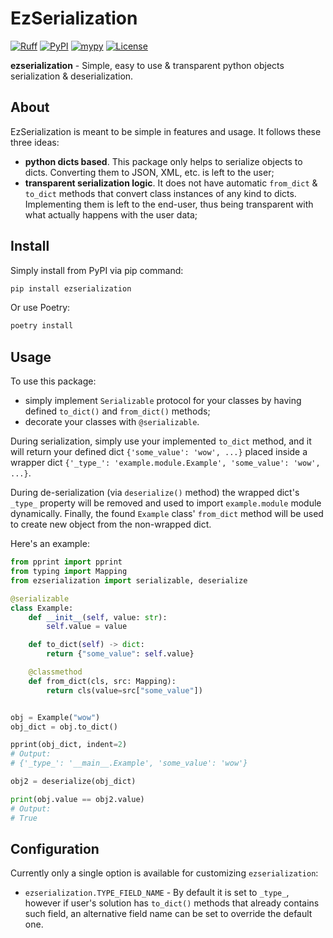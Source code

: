 # EzSerialization

[![Ruff](https://img.shields.io/endpoint?url=https://raw.githubusercontent.com/astral-sh/ruff/main/assets/badge/v2.json)](https://github.com/astral-sh/ruff)
[![PyPI](https://img.shields.io/pypi/v/ezserialization?style=flat)](https://pypi.org/project/ezserialization)
[![mypy](https://img.shields.io/badge/mypy-checked-blue)](https://github.com/gMatas/ezserialization)
[![License](https://img.shields.io/pypi/l/ezserialization)](https://github.com/gMatas/ezserialization/blob/main/LICENSE)

**ezserialization** - Simple, easy to use & transparent python objects serialization & deserialization.

## About

EzSerialization is meant to be simple in features and usage. It follows these three ideas:

- **python dicts based**. This package only helps to serialize objects to dicts. 
  Converting them to JSON, XML, etc. is left to the user;
- **transparent serialization logic**. It does not have automatic `from_dict` & `to_dict` methods that convert class 
  instances of any kind to dicts. Implementing them is left to the end-user, thus being transparent with what actually 
  happens with the user data;

## Install

Simply install from PyPI via pip command:
```sh
pip install ezserialization
```

Or use Poetry:
```sh
poetry install
```

## Usage

To use this package:

- simply implement `Serializable` protocol for your classes by having defined `to_dict()` and 
  `from_dict()` methods;
- decorate your classes with `@serializable`.

During serialization, simply use your implemented `to_dict` method, and it will return 
your defined dict `{'some_value': 'wow', ...}` placed inside a wrapper 
dict `{'_type_': 'example.module.Example', 'some_value': 'wow', ...}`.

During de-serialization (via `deserialize()` method) the wrapped dict's `_type_` property will be removed and used 
to import `example.module` module dynamically. Finally, the found `Example` class' `from_dict` method will be used 
to create new object from the non-wrapped dict.

Here's an example:

```python
from pprint import pprint
from typing import Mapping
from ezserialization import serializable, deserialize

@serializable
class Example:
    def __init__(self, value: str):
        self.value = value

    def to_dict(self) -> dict:
        return {"some_value": self.value}

    @classmethod
    def from_dict(cls, src: Mapping):
        return cls(value=src["some_value"])


obj = Example("wow")
obj_dict = obj.to_dict()

pprint(obj_dict, indent=2)
# Output:
# {'_type_': '__main__.Example', 'some_value': 'wow'}

obj2 = deserialize(obj_dict)

print(obj.value == obj2.value)
# Output:
# True
```

## Configuration

Currently only a single option is available for customizing `ezserialization`:
- `ezserialization.TYPE_FIELD_NAME` - By default it is set to `_type_`, however if user's solution has `to_dict()` 
  methods that already contains such field, an alternative field name can be set to override the default one.